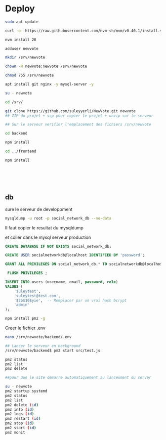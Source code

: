 # Deploy

```bash
sudo apt update

curl -o- https://raw.githubusercontent.com/nvm-sh/nvm/v0.40.1/install.sh | bash

nvm install 20

adduser newvote

mkdir /srv/newvote

chown -R newvote:newvote /srv/newvote

chmod 755 /srv/newvote

apt install git nginx -y mysql-server -y

su - newvote

cd /srv/

git clone https://github.com/suleyyerli/NewVote.git newvote
## ZIP du projet + scp pour copier le projet + unzip sur le serveur

## Sur le serveur verifier l'emplacement des fichiers /srv/newvote

cd backend

npm install

cd ../frontend

npm install







```

## db

sure le serveur de developpment

```bash
mysqldump -u root -p social_network_db --no-data

```

Il faut copier le resultat du mysqldump

et coller dans le mysql serveur production

```sql
CREATE DATABASE IF NOT EXISTS social_network_db;

CREATE USER socialnetworkdb@localhost IDENTIFIED BY 'password';

GRANT ALL PRIVILEGES ON social_network_db.* TO socialnetworkdb@localhost ;

 FLUSH PRIVILEGES ;

INSERT INTO users (username, email, password, role)
VALUES (
    'suleytest',
    'suleytest@test.com',
    '$2b$10$yie',  -- Remplacer par un vrai hash bcrypt
    'admin'
);
```

```bash
npm install pm2 -g


```

Creer le fichier .env

```bash
nano /srv/newvote/backend/.env
```

```bash
## Lancer le serveur en background
/srv/newvote/backend$ pm2 start src/test.js

pm2 status
pm2 list
pm2 delete

```

```bash
##pour que le site demarre automatiquement au lanceùment du server

su - newvote
pm2 startup systemd
pm2 status
pm2 list
pm2 delete (id)
pm2 info (id)
pm2 logs (id)
pm2 restart (id)
pm2 stop (id)
pm2 start (id)
pm2 monit

```
